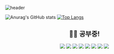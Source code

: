 ![header](https://capsule-render.vercel.app/api?type=wave&color=auto&height=300&section=header&text=안녕하세요%20잇!&fontSize=90)


<!--
**qogustj/qogustj** is a ✨ _special_ ✨ repository because its `README.md` (this file) appears on your GitHub profile.

Here are some ideas to get you started:

- 🔭 I’m currently working on ...
- 🌱 I’m currently learning ...
- 👯 I’m looking to collaborate on ...
- 🤔 I’m looking for help with ...
- 💬 Ask me about ...
- 📫 How to reach me: ...
- 😄 Pronouns: ...
- ⚡ Fun fact: ...
-->
![Anurag's GitHub stats](https://github-readme-stats.vercel.app/api?username=qogustj&show_icons=true&theme=radical)
[![Top Langs](https://github-readme-stats.vercel.app/api/top-langs/?username=qogustj&langs_count=8)](https://github.com/qogustj/github-readme-stats)
<div align=center>

## 👦🏻 공부중!
  
<img src="https://img.shields.io/badge/java-4B4B77?style=flat&logo=java&logoColor=white"/>
    <img src="https://img.shields.io/badge/Spring Boot-6DB33F?style=flat&logo=spring boot&logoColor=white"/>
<img src="https://img.shields.io/badge/Spring Data JPA-6DB33F?style=flat&logo=spring&logoColor=white"/>
<img src="https://img.shields.io/badge/Spring Security-6DB33F?style=flat&logo=spring security&logoColor=white"/>
<img src="https://img.shields.io/badge/Stomp-064?style=flat&logo=stomp&logoColor=white"/>
<img src="https://img.shields.io/badge/MySQL-4479A1?style=flat&logo=mysql&logoColor=white"/>
<img src="https://img.shields.io/badge/Redis-DC382D?style=flat&logo=redis&logoColor=white"/>
<img src="https://img.shields.io/badge/MongoDB-47A248?style=flat&logo=MongoDB&logoColor=white"/> 
</div>